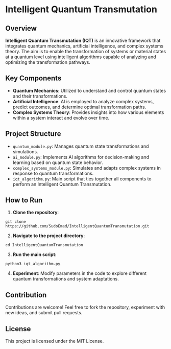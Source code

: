 # Intelligent Quantum Transmutation

## Overview

**Intelligent Quantum Transmutation (IQT)** is an innovative framework that integrates quantum mechanics, artificial intelligence, and complex systems theory. The aim is to enable the transformation of systems or material states at a quantum level using intelligent algorithms capable of analyzing and optimizing the transformation pathways.

## Key Components

- **Quantum Mechanics**: Utilized to understand and control quantum states and their transformations.
- **Artificial Intelligence**: AI is employed to analyze complex systems, predict outcomes, and determine optimal transformation paths.
- **Complex Systems Theory**: Provides insights into how various elements within a system interact and evolve over time.

## Project Structure

- `quantum_module.py`: 
Manages quantum state transformations and simulations.
- `ai_module.py`: 
Implements AI algorithms for decision-making and learning based on quantum state behavior.
- `complex_systems_module.py`: 
Simulates and adapts complex systems in response to quantum transformations.
- `iqt_algorithm.py`: 
Main script that ties together all components to perform an Intelligent Quantum Transmutation.

## How to Run

1. **Clone the repository**:

`git clone https://github.com/SudoEmad/IntelligentQuantumTransmutation.git `

2. **Navigate to the project directory**:

`cd IntelligentQuantumTransmutation`

3. **Run the main script**:

`python3 iqt_algorithm.py`

4. **Experiment**: Modify parameters in the code to explore different quantum transformations and system adaptations.

## Contribution

Contributions are welcome! Feel free to fork the repository, experiment with new ideas, and submit pull requests.

## License

This project is licensed under the MIT License.
